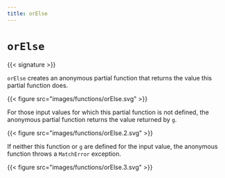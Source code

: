 ```yaml
---
title: orElse
---
```


# `orElse`

{{< signature >}}

`orElse` creates an anonymous partial function that returns the value this partial function does.

{{< figure src="images/functions/orElse.svg" >}}

For those input values for which this partial function is not defined, the anonymous partial function returns the value returned by `g`.

{{< figure src="images/functions/orElse.2.svg" >}}

If neither this function or `g` are defined for the input value, the anonymous function throws a `MatchError` exception.

{{< figure src="images/functions/orElse.3.svg" >}}
